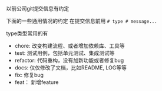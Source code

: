 以前公司git提交信息有约定

下面的一些通用情况的约定
在提交信息前用 `# type # message...`


type类型常用的有
- chore: 改变构建流程、或者增加依赖库、工具等
- test: 测试用例，包括单元测试、集成测试等
- refactor: 代码重构，没有加新功能或者修复bug
- docs: 仅仅修改了文档，比如README, LOG等等
- fix: 修复bug
- feat： 新增feature



